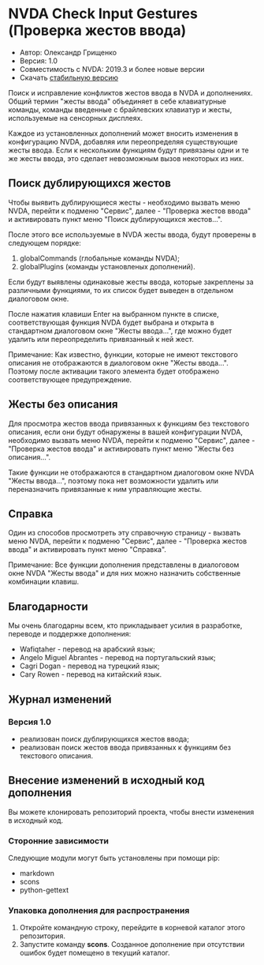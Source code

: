 # NVDA Check Input Gestures (Проверка жестов ввода)

* Автор: Олександр Грищенко
* Версия: 1.0
* Совместимость с NVDA: 2019.3 и более новые версии
* Скачать [стабильную версию][1]

Поиск и исправление конфликтов жестов ввода в NVDA и дополнениях. Общий термин "жесты ввода" объединяет в себе клавиатурные команды, команды введенные с брайлевских клавиатур и жесты, используемые на сенсорных дисплеях.

Каждое из установленных дополнений может вносить изменения в конфигурацию NVDA, добавляя или переопределяя существующие жесты ввода. Если к нескольким функциям будут привязаны одни и те же жесты ввода, это сделает невозможным вызов некоторых из них.

## Поиск дублирующихся жестов
Чтобы выявить дублирующиеся жесты - необходимо вызвать меню NVDA, перейти к подменю "Сервис", далее - "Проверка жестов ввода" и активировать пункт меню "Поиск дублирующихся жестов...".

После этого все используемые в NVDA жесты ввода, будут проверены в следующем порядке:

1. globalCommands (глобальные команды NVDA);
2. globalPlugins (команды установленых дополнений).

Если будут выявлены одинаковые жесты ввода, которые закреплены за различными функциями, то их список будет выведен в отдельном диалоговом окне.

После нажатия клавиши Enter на выбранном пункте в списке, соответствующая функция NVDA будет выбрана и открыта в стандартном диалоговом окне "Жесты ввода...", где можно будет удалить или переопределить привязанный к ней жест.

Примечание: Как известно, функции, которые не имеют текстового описания не отображаются в диалоговом окне "Жесты ввода...". Поэтому после активации такого элемента будет отображено соответствующее предупреждение.

## Жесты без описания
Для просмотра жестов ввода привязанных к функциям без текстового описания, если они будут обнаружены в вашей конфигурации NVDA, необходимо вызвать меню NVDA, перейти к подменю "Сервис", далее - "Проверка жестов ввода" и активировать пункт меню "Жесты без описания...".

Такие функции не отображаются в стандартном диалоговом окне NVDA "Жесты ввода...", поэтому пока нет возможности удалить или переназначить привязанные к ним управляющие жесты.

## Справка
Один из способов просмотреть эту справочную страницу - вызвать меню NVDA, перейти к подменю "Сервис", далее - "Проверка жестов ввода" и активировать пункт меню "Справка".

Примечание: Все функции дополнения представлены в диалоговом окне NVDA "Жесты ввода" и для них можно назначить собственные комбинации клавиш.

## Благодарности
Мы очень благодарны всем, кто прикладывает усилия в разработке, переводе и поддержке дополнения:

* Wafiqtaher - перевод на арабский язык;
* Angelo Miguel Abrantes - перевод на португальский язык;
* Cagri Dogan - перевод на турецкий язык;
* Cary Rowen - перевод на китайский язык.

## Журнал изменений

### Версия 1.0
* реализован поиск дублирующихся жестов ввода;
* реализован поиск жестов ввода привязанных к функциям без текстового описания.

## Внесение изменений в исходный код дополнения
Вы можете клонировать репозиторий проекта, чтобы внести изменения в исходный код.

### Сторонние зависимости
Следующие модули могут быть установлены при помощи pip:

- markdown
- scons
- python-gettext

### Упаковка дополнения для распространения
1. Откройте командную строку, перейдите в корневой каталог этого репозитория.
2. Запустите команду **scons**. Созданное дополнение при отсутствии ошибок будет помещено в текущий каталог.

[1]: https://addons.nvda-project.org/files/get.php?file=cig
